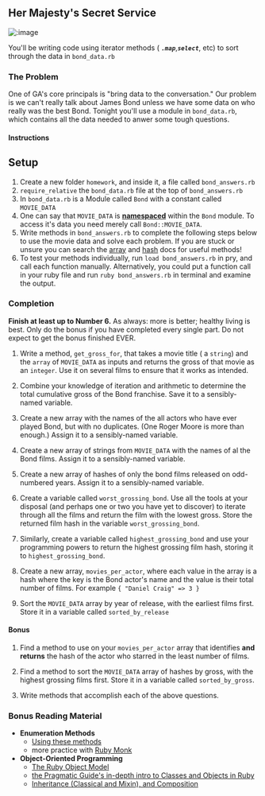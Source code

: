 ## Her Majesty's Secret Service

![:image](http://media.giphy.com/media/3ZRsipv0ygPKM/giphy.gif)

You'll be writing code using iterator methods ( ***`.map`***,***`select`***, etc) to sort through the data in `bond_data.rb`

### The Problem

One of GA's core principals is "bring data to the conversation."  Our problem is we can't really talk about James Bond unless we have some data on who really was the best Bond.  Tonight you'll use a module in `bond_data.rb`, which contains all the data needed to anwer some tough questions.

#### Instructions

## Setup

1. Create a new folder `homework`, and inside it, a file called `bond_answers.rb`
1. `require_relative` the `bond_data.rb` file at the top of `bond_answers.rb`
1. In `bond_data.rb` is a Module called `Bond` with a constant called `MOVIE_DATA`
1. One can say that `MOVIE_DATA` is [**namespaced**](http://stackoverflow.com/questions/5032844/ruby-what-does-prefix-do) within the `Bond` module. To access it's data you need merely call `Bond::MOVIE_DATA`.
1. Write methods in `bond_answers.rb` to complete the following steps below to use the movie data and solve each problem. If you are stuck or unsure you can search the [array](http://www.ruby-doc.org/core-2.2.0/Array.html) and [hash](http://ruby-doc.org/core-2.2.0/Hash.html) docs for useful methods!
1. To test your methods individually, run `load bond_answers.rb` in pry, and call each function manually. Alternatively, you could put a function call in your ruby file and run `ruby bond_answers.rb` in terminal and examine the output.

### Completion

**Finish at least up to Number 6.** As always: more is better; healthy living is best. Only do the bonus if you have completed every single part. Do not expect to get the bonus finished EVER.

1. Write a method, `get_gross_for`, that takes a movie title ( a `string`) and the `array` of `MOVIE_DATA` as inputs and returns the gross of that movie as an `integer`. Use it on several films to ensure that it works as intended.

1. Combine your knowledge of iteration and arithmetic to determine the total cumulative gross of the Bond franchise. Save it to a sensibly-named variable.

1. Create a new array with the names of the all actors who have ever played Bond, but with no duplicates. (One Roger Moore is more than enough.) Assign it to a sensibly-named variable.

1. Create a new array of strings from `MOVIE_DATA` with the names of al the Bond films. Assign it to a sensibly-named variable.

1. Create a new array of hashes of only the bond films released on odd-numbered years. Assign it to a sensibly-named variable.

1. Create a variable called `worst_grossing_bond`. Use all the tools at your disposal (and perhaps one or two you have yet to discover) to iterate through all the films and return the film with the lowest gross. Store the returned film hash in the variable `worst_grossing_bond`.

1. Similarly, create a variable called `highest_grossing_bond` and use your programming powers to return the highest grossing film hash, storing it to `highest_grossing_bond`.

1. Create a new array, `movies_per_actor`, where each value in the array is a hash where the key is the Bond actor's name and the value is their total number of films.  For example `{ "Daniel Craig" => 3 }`

1. Sort the `MOVIE_DATA` array by year of release, with the earliest films first. Store it in a variable called `sorted_by_release`

#### Bonus
1. Find a method to use on your `movies_per_actor` array that identifies __and returns__ the hash of the actor who starred in the least number of films.

1. Find a method to sort the `MOVIE_DATA` array of hashes by gross, with the highest grossing films first. Store it in a variable called `sorted_by_gross`.

1. Write methods that accomplish each of the above questions.

### Bonus Reading Material

- **Enumeration Methods**
  - [Using these methods](http://www.eriktrautman.com/posts/ruby-explained-map-select-and-other-enumerable-methods)
  - more practice with [Ruby Monk](http://rubymonk.com/learning/books/4-ruby-primer-ascent/chapters/44-collections/lessons/98-iterate-filtrate-and-transform)
- **Object-Oriented Programming**
  - [The Ruby Object Model](http://www.hokstad.com/ruby-object-model)
  - [the Pragmatic Guide's in-depth intro to Classes and Objects in Ruby](http://phrogz.net/programmingruby/tut_classes.html)
  - [Inheritance (Classical and Mixin), and Composition](http://naildrivin5.com/blog/2012/12/19/re-use-in-oo-inheritance.html)
